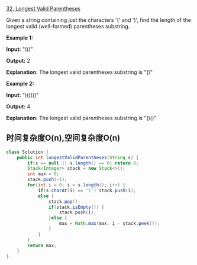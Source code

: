[32. Longest Valid Parentheses](https://leetcode.com/problems/longest-valid-parentheses/)

Given a string containing just the characters '(' and ')', find the length of the longest valid (well-formed) parentheses substring.

**Example 1:**

**Input:** "(()"

**Output:** 2

**Explanation:** The longest valid parentheses substring is "()"

**Example 2:**

**Input:** ")()())"

**Output:** 4

**Explanation:** The longest valid parentheses substring is "()()"

## 时间复杂度O(n),空间复杂度O(n)
```java
class Solution {
    public int longestValidParentheses(String s) {
        if(s == null || s.length() == 0) return 0;
        Stack<Integer> stack = new Stack<>();
        int max = 0;
        stack.push(-1);
        for(int i = 0; i < s.length(); i++) {
            if(s.charAt(i) == '(') stack.push(i);
            else {
                stack.pop();
                if(stack.isEmpty()) {
                    stack.push(i);
                }else {
                    max = Math.max(max, i - stack.peek());
                }
            }
        }
        return max;
    }
}
```

